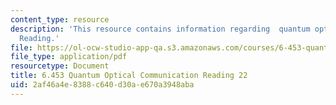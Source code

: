```yaml
---
content_type: resource
description: 'This resource contains information regarding  quantum optical communication:
  Reading.'
file: https://ol-ocw-studio-app-qa.s3.amazonaws.com/courses/6-453-quantum-optical-communication-fall-2016/2af46a4e8388c640d30ae670a3948aba_MIT6_453F16_Lect22_Notes.pdf
file_type: application/pdf
resourcetype: Document
title: 6.453 Quantum Optical Communication Reading 22
uid: 2af46a4e-8388-c640-d30a-e670a3948aba
---
```

